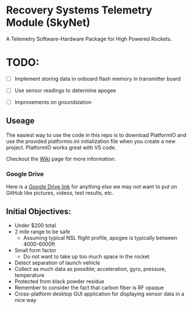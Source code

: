 # Recovery Systems Telemetry Module (SkyNet)
A Telemetry Software-Hardware Package for High Powered Rockets.

# TODO:
- [ ] Implement storing data in onboard flash memory in transmitter board
- [ ] Use sensor readings to determine apogee
- [ ] Improvements on groundstation


## Useage

The easiest way to use the code in this repo is to download PlatformIO and use the provided platformio.ini initialization file when you create a new project. PlatformIO works great with VS code. 

Checkout the [Wiki](https://github.com/NUSTARS/2021-telerecovery/wiki/Hardware) page for more information. 

### Google Drive
Here is a [Google Drive link](https://drive.google.com/drive/u/1/folders/1rWdLhBEQf0NXYTq_rxv_L2-M3DT5xfJa) for anything else we may not want to put on GitHub like pictures, videos, test results, etc.

## Initial Objectives:
- Under $200 total 
- 2 mile range to be safe
  - Assuming typical NSL flight profile, apogee is typically between 4000-6000ft 
- Small form factor
  - Do not want to take up too much space in the rocket 
- Detect separation of launch vehicle
- Collect as much data as possible; acceleration, gyro, pressure, temperature
- Protected from black powder residue
- Remember to consider the fact that carbon fiber is RF opaque
- Cross-platform desktop GUI application for displaying sensor data in a nice way

